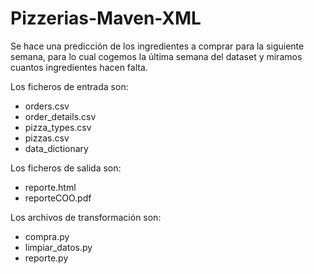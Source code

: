 # Pizzerias-Maven-XML
Se hace una predicción de los ingredientes a comprar para la siguiente semana, para lo cual cogemos la última semana del dataset y miramos cuantos ingredientes hacen falta.

Los ficheros de entrada son:
- orders.csv
- order_details.csv
- pizza_types.csv
- pizzas.csv
- data_dictionary

Los ficheros de salida son:
- reporte.html
- reporteCOO.pdf

Los archivos de transformación son:
- compra.py
- limpiar_datos.py
- reporte.py
